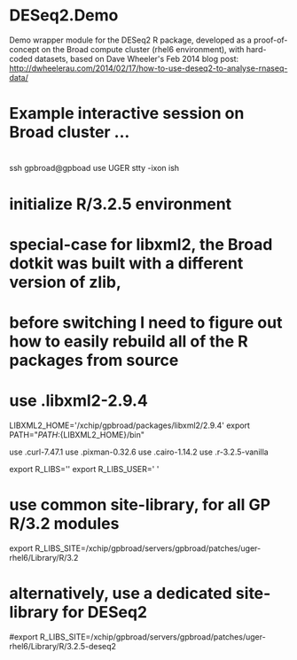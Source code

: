 # DESeq2.Demo

Demo wrapper module for the DESeq2 R package, developed as a 
proof-of-concept on the Broad compute cluster (rhel6 environment),
with hard-coded datasets, based on Dave Wheeler's Feb 2014 blog post: 
    http://dwheelerau.com/2014/02/17/how-to-use-deseq2-to-analyse-rnaseq-data/

#
# Example interactive session on Broad cluster ...
#

ssh gpbroad@gpboad
use UGER
stty -ixon
ish

# initialize R/3.2.5 environment
# special-case for libxml2, the Broad dotkit was built with a different version of zlib,
# before switching I need to figure out how to easily rebuild all of the R packages from source
# use .libxml2-2.9.4
LIBXML2_HOME='/xchip/gpbroad/packages/libxml2/2.9.4'
export PATH="${PATH}:${LIBXML2_HOME}/bin"
 
use .curl-7.47.1
use .pixman-0.32.6
use .cairo-1.14.2
use .r-3.2.5-vanilla

export R_LIBS=''
export R_LIBS_USER=' '
# use common site-library, for all GP R/3.2 modules
export R_LIBS_SITE=/xchip/gpbroad/servers/gpbroad/patches/uger-rhel6/Library/R/3.2
# alternatively, use a dedicated site-library for DESeq2
#export R_LIBS_SITE=/xchip/gpbroad/servers/gpbroad/patches/uger-rhel6/Library/R/3.2.5-deseq2

